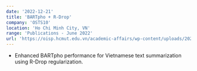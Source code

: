 ```yaml
---
date: '2022-12-21'
title: 'BARTpho + R-Drop'
company: 'OSTS10'
location: 'Ho Chi Minh City, VN'
range: 'Publications - June 2022'
url: 'https://oisp.hcmut.edu.vn/academic-affairs/wp-content/uploads/2023/03/0STS_2022_ISBN_-978-604-73-9133-2.pdf'
---
```


- Enhanced BARTpho performance for Vietnamese text summarization using R-Drop regularization.

